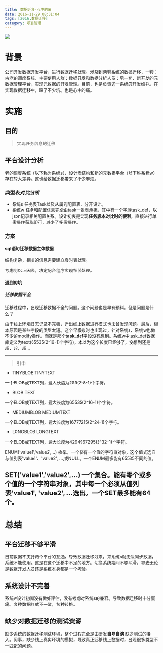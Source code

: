 ```yaml
---
title: 数据迁移-心中的痛
date: 2016-11-29 08:01:04
tags: [2016,数据迁移]
category: 项目管理
---
```


![](http://of7369y0i.bkt.clouddn.com//2016/11/28/data.png)
# 背景
公司开发数据开发平台，进行数据迁移处理。涉及到两套系统的数据迁移，一套：古老的调度系统，主要使用人群：数据开发和数据分析人员；另一套，新开发的元数据管理平台，实现元数据的开发管理。目前，也是负责这一系统的开发维护。在实现数据迁移中，踩了不少坑。也是心中的痛。

<!--more-->

# 实施
## 目的
> 实现任务信息的迁移

## 平台设计分析
老的调度系统（以下称为系统s），设计表结构和新的元数据平台（以下称系统w）存在较大差异。这也给数据迁移带来了不少麻烦。

### 典型表对比分析
+ 系统s
任务表Task以及从属的配置表，分开设计。
+ 系统w
任务和配置信息完全由task一张表承担。其中有一个字段task_def，以json记录相关配置关系。设计初衷是实现**任务版本对比时的便利**。直接进行单表操作获取即可，减少了多表操作。

### 方案
#### sql语句迁移数据主体数据
结构复杂，相关的信息需要建立零时表处理。

考虑到以上因素，决定配合程序实现相关处理。

#### 遇到的坑
##### 迁移数据不全
迁移过程中，出现迁移数据不全的问题。这个问题也是早有预料。但是问题是什么？

由于线上环境日志记录不完善，迁出线上数据进行模式也未曾发现问题。最后，根本原因是某些字段的类型太短。这个早模拟时也出现过，针对系统s，系统w也做不少的modify操作。而就是那个**task_def**字段没有想到。系统w中task_def数据库定义为text(65535(2^16-1)个字符)，本以为这个长度已经够了，没想到还是超，超，超...

---
> 引申

+ TINYBLOB TINYTEXT

一个BLOB或TEXT列，最大长度为255(2^8-1)个字符。

+ BLOB TEXT

一个BLOB或TEXT列，最大长度为65535(2^16-1)个字符。

+ MEDIUMBLOB MEDIUMTEXT

一个BLOB或TEXT列，最大长度为16777215(2^24-1)个字符。
+ LONGBLOB LONGTEXT

一个BLOB或TEXT列，最大长度为4294967295(2^32-1)个字符。

ENUM('value1','value2',...)
枚举。一个仅有一个值的字符串对象，这个值式选自与值列表'value1'、'value2', ...,或NULL。一个ENUM最多能有65535不同的值。

SET('value1','value2',...)
一个集合。能有零个或多个值的一个字符串对象，其中每一个必须从值列表'value1', 'value2', ...选出。一个SET最多能有64个。
---

# 总结
## 平台迁移不够平滑
目前数据不支持两个平台的互通，导致数据迁移过来，来系统s就无法同步数据，系统不能使用。这是在这个迁移中不足的地方。切换系统期间不够平滑，导致无论是数据开发人员还是系统本身都是一个考验。

## 系统设计不完善
系统w设计初期没有做好评估，没有考虑对系统s的兼容。导致数据迁移时十分蛋痛。各种数据格式不一致，各种转换。

## 缺少对数据迁移的测试资源
缺少系统的数据迁移测试环境，整个过程完全是由研发**自导自演** 缺少测试的接入。同事，缺少线上真实环境的模拟，导致真正迁移线上数据时，出现很多类型不一匹配的问题。
